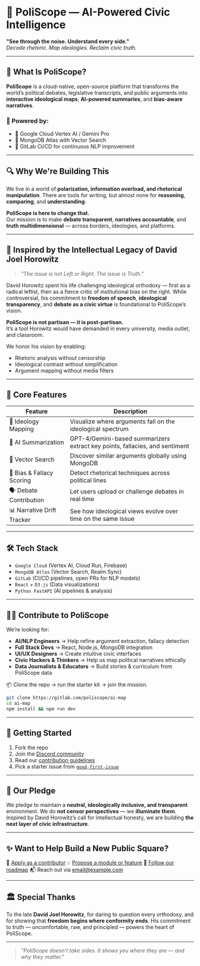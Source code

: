 
# 🧠 PoliScope — AI-Powered Civic Intelligence

**"See through the noise. Understand every side."**  
*Decode rhetoric. Map ideologies. Reclaim civic truth.*

---

## 📣 What Is PoliScope?

**PoliScope** is a cloud-native, open-source platform that transforms the world’s political debates, legislative transcripts, and public arguments into **interactive ideological maps**, **AI-powered summaries**, and **bias-aware narratives**.

### 🚀 Powered by:
- 🧠 Google Cloud Vertex AI / Gemini Pro
- 🧰 MongoDB Atlas with Vector Search
- 🔁 GitLab CI/CD for continuous NLP improvement

---

## 🔍 Why We're Building This

We live in a world of **polarization, information overload, and rhetorical manipulation**. There are tools for writing, but almost none for **reasoning**, **comparing**, and **understanding**.

**PoliScope is here to change that.**  
Our mission is to make **debate transparent**, **narratives accountable**, and **truth multidimensional** — across borders, ideologies, and platforms.

---

## 👤 Inspired by the Intellectual Legacy of David Joel Horowitz

> *"The issue is not Left or Right. The issue is Truth."*

David Horowitz spent his life challenging ideological orthodoxy — first as a radical leftist, then as a fierce critic of institutional bias on the right. While controversial, his commitment to **freedom of speech**, **ideological transparency**, and **debate as a civic virtue** is foundational to PoliScope’s vision.

**PoliScope is not partisan — it is post-partisan.**  
It’s a tool Horowitz would have demanded in every university, media outlet, and classroom.

We honor his vision by enabling:
- Rhetoric analysis without censorship
- Ideological contrast without simplification
- Argument mapping without media filters

---

## 🧠 Core Features

| Feature | Description |
|--------|-------------|
| 🧭 Ideology Mapping | Visualize where arguments fall on the ideological spectrum |
| 🤖 AI Summarization | GPT-4/Gemini-based summarizers extract key points, fallacies, and sentiment |
| 🧬 Vector Search | Discover similar arguments globally using MongoDB |
| 🧾 Bias & Fallacy Scoring | Detect rhetorical techniques across political lines |
| 🗣️ Debate Contribution | Let users upload or challenge debates in real time |
| 📊 Narrative Drift Tracker | See how ideological views evolve over time on the same issue |

---

## 🛠️ Tech Stack

- `Google Cloud` (Vertex AI, Cloud Run, Firebase)
- `MongoDB Atlas` (Vector Search, Realm Sync)
- `GitLab` (CI/CD pipelines, open PRs for NLP models)
- `React` + `D3.js` (Data visualizations)
- `Python FastAPI` (AI pipelines & analysis)

---

## 🧑‍💻 Contribute to PoliScope

We’re looking for:

- **AI/NLP Engineers** → Help refine argument extraction, fallacy detection
- **Full Stack Devs** → React, Node.js, MongoDB integration
- **UI/UX Designers** → Create intuitive civic interfaces
- **Civic Hackers & Thinkers** → Help us map political narratives ethically
- **Data Journalists & Educators** → Build stories & curriculum from PoliScope data

📦 Clone the repo → run the starter kit → join the mission.

```bash
git clone https://gitlab.com/poliscope/ai-map
cd ai-map
npm install && npm run dev
````

---

## 🔁 Getting Started

1. Fork the repo
2. Join the [Discord community](#)
3. Read our [contribution guidelines](CONTRIBUTING.md)
4. Pick a starter issue from [`good-first-issue`](https://gitlab.com/poliscope/ai-map/issues)

---

## 📜 Our Pledge

We pledge to maintain a **neutral, ideologically inclusive, and transparent** environment.
We do **not censor perspectives** — we **illuminate them**.
Inspired by David Horowitz’s call for intellectual honesty, we are building **the next layer of civic infrastructure**.

---

## ✨ Want to Help Build a New Public Square?

🎯 [Apply as a contributor](#)
💡 [Propose a module or feature](#)
🧭 [Follow our roadmap](ROADMAP.md)
📬 Reach out via [email@example.com](mailto:email@example.com)

---

## 🏛️ Special Thanks

To the late **David Joel Horowitz**, for daring to question every orthodoxy, and for showing that **freedom begins where conformity ends**. His commitment to truth — uncomfortable, raw, and principled — powers the heart of PoliScope.

---

> *"PoliScope doesn't take sides. It shows you where they are — and why they matter."*

```

